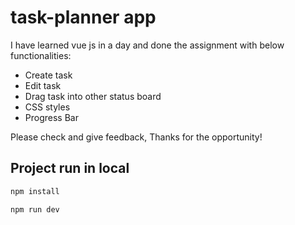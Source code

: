 # task-planner app

I have learned vue js in a day and done the assignment with below functionalities:

- Create task
- Edit task
- Drag task into other status board
- CSS styles
- Progress Bar

Please check and give feedback, Thanks for the opportunity!

## Project run in local

```sh
npm install
```
```sh
npm run dev
```
